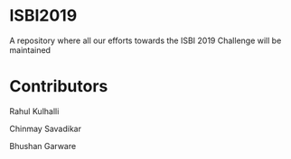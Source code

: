 # ISBI2019
A repository where all our efforts towards the ISBI 2019 Challenge will be maintained

# Contributors
Rahul Kulhalli

Chinmay Savadikar

Bhushan Garware
